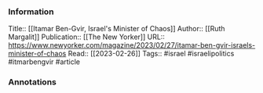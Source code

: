 
### Information
Title:: [[Itamar Ben-Gvir, Israel's Minister of Chaos]]
Author:: [[Ruth Margalit]]
Publication:: [[The New Yorker]]
URL:: https://www.newyorker.com/magazine/2023/02/27/itamar-ben-gvir-israels-minister-of-chaos
Read:: [[2023-02-26]]
Tags:: #israel #israelipolitics #itmarbengvir
#article

### Annotations
